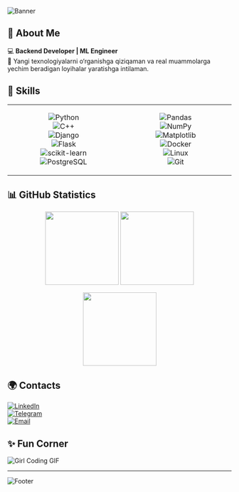 <!-- Profil banner -->
![Banner](https://capsule-render.vercel.app/api?type=waving&color=gradient&height=200&section=header&text=👋%20Salom,%20men%20Zuhra!&fontSize=40&animation=fadeIn&fontAlignY=35&desc=Backend%20Developer%20%7C%20ML%20Engineer&descAlignY=55&descAlign=50)
## 🎯 About Me  
💻 **Backend Developer | ML Engineer**  
🚀 Yangi texnologiyalarni o‘rganishga qiziqaman va real muammolarga yechim beradigan loyihalar yaratishga intilaman.  



## 🔧 Skills  

<table align="center">
<tr>
<td align="center" width="250">
  
![Python](https://img.shields.io/badge/Python-3776AB?style=for-the-badge&logo=python&logoColor=white)  
![C++](https://img.shields.io/badge/C++-00599C?style=for-the-badge&logo=cplusplus&logoColor=white)  
![Django](https://img.shields.io/badge/Django-092E20?style=for-the-badge&logo=django&logoColor=white)  
![Flask](https://img.shields.io/badge/Flask-000000?style=for-the-badge&logo=flask&logoColor=white)  
![scikit-learn](https://img.shields.io/badge/scikit--learn-F7931E?style=for-the-badge&logo=scikitlearn&logoColor=white)  
![PostgreSQL](https://img.shields.io/badge/PostgreSQL-336791?style=for-the-badge&logo=postgresql&logoColor=white)  

</td>
<td align="center" width="250">
  
![Pandas](https://img.shields.io/badge/Pandas-150458?style=for-the-badge&logo=pandas&logoColor=white)  
![NumPy](https://img.shields.io/badge/NumPy-013243?style=for-the-badge&logo=numpy&logoColor=white)  
![Matplotlib](https://img.shields.io/badge/Matplotlib-11557c?style=for-the-badge&logo=plotly&logoColor=white)  
![Docker](https://img.shields.io/badge/Docker-2496ED?style=for-the-badge&logo=docker&logoColor=white)  
![Linux](https://img.shields.io/badge/Linux-FCC624?style=for-the-badge&logo=linux&logoColor=black)  
![Git](https://img.shields.io/badge/Git-F05032?style=for-the-badge&logo=git&logoColor=white)  

</td>
</tr>
</table>




## 📊 GitHub Statistics  

<p align="center">
  <img src="https://github-readme-stats.vercel.app/api?username=ZuhraCodes&show_icons=true&theme=radical" height="165">
  <img src="https://github-readme-stats.vercel.app/api/top-langs/?username=ZuhraCodes&layout=compact&theme=radical" height="165">
</p>

<p align="center">
  <img src="https://streak-stats.demolab.com?user=ZuhraCodes&theme=radical&border_radius=5" height="165">
</p>



## 🌍 Contacts  

[![LinkedIn](https://img.shields.io/badge/LinkedIn-0A66C2?style=for-the-badge&logo=linkedin&logoColor=white)](https://www.linkedin.com/in/zuhra-sayfullayeva-359b07294/)  
[![Telegram](https://img.shields.io/badge/Telegram-26A5E4?style=for-the-badge&logo=telegram&logoColor=white)](https://t.me/fzmz_060913)  
[![Email](https://img.shields.io/badge/Email-D14836?style=for-the-badge&logo=gmail&logoColor=white)](mailto:zuhrasayfullayeva31@example.com)  


## ✨ Fun Corner  

![Girl Coding GIF](https://media.giphy.com/media/L1R1tvI9svkIWwpVYr/giphy.gif)  

---

![Footer](https://capsule-render.vercel.app/api?type=waving&color=gradient&height=120&section=footer)
